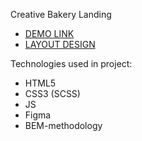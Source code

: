 Creative Bakery Landing

- [DEMO LINK](https://rostyslav-pyliak.github.io/creative_bakery_landing/)
- [LAYOUT DESIGN](https://www.figma.com/file/dY3izAm0Vspsmra4lQWQIP/Bakerlab-FE-students?node-id=0%3A1)

Technologies used in project:

- HTML5
- CSS3 (SCSS)
- JS
- Figma
- BEM-methodology
